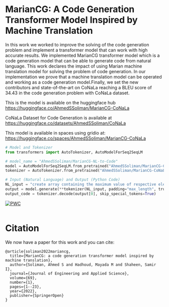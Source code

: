 # MarianCG: A Code Generation Transformer Model Inspired by Machine Translation

In this work we worked to improve the solving of the code generation problem and implement a transformer model that can work with high accurate results. We implemented MarianCG transformer model which is a code generation model that can be able to generate code from natural language. This work declares the impact of using Marian machine translation model for solving the problem of code generation. In our implementation we prove that a machine translation model can be operated and working as a code generation model.Finally, we set the new contributors and state-of-the-art on CoNaLa reaching a BLEU score of 34.43 in the code generation problem with CoNaLa dataset.

This is the model is available on the huggingface hub
https://huggingface.co/AhmedSSoliman/MarianCG-CoNaLa


CoNaLa Dataset for Code Generation is available at
https://huggingface.co/datasets/AhmedSSoliman/CoNaLa


This model is available in spaces using gridio at: https://huggingface.co/spaces/AhmedSSoliman/MarianCG-CoNaLa

```python
# Model and Tokenizer
from transformers import AutoTokenizer, AutoModelForSeq2SeqLM

# model_name = "AhmedSSoliman/MarianCG-NL-to-Code"
model = AutoModelForSeq2SeqLM.from_pretrained("AhmedSSoliman/MarianCG-CoNaLa")
tokenizer = AutoTokenizer.from_pretrained("AhmedSSoliman/MarianCG-CoNaLa")

# Input (Natural Language) and Output (Python Code)
NL_input = "create array containing the maximum value of respective elements of array `[2, 3, 4]` and array `[1, 5, 2]"
output = model.generate(**tokenizer(NL_input, padding="max_length", truncation=True, max_length=512, return_tensors="pt"))
output_code = tokenizer.decode(output[0], skip_special_tokens=True)


```
[![PWC](https://img.shields.io/endpoint.svg?url=https://paperswithcode.com/badge/mariancg-a-code-generation-transformer-model/code-generation-on-conala)](https://paperswithcode.com/sota/code-generation-on-conala?p=mariancg-a-code-generation-transformer-model)
```

```

# Citation

We now have a paper for this work and you can cite:

```
@article{soliman2022mariancg,
  title={MarianCG: a code generation transformer model inspired by machine translation},
  author={Soliman, Ahmed S and Hadhoud, Mayada M and Shaheen, Samir I},
  journal={Journal of Engineering and Applied Science},
  volume={69},
  number={1},
  pages={1--23},
  year={2022},
  publisher={SpringerOpen}
}

```

